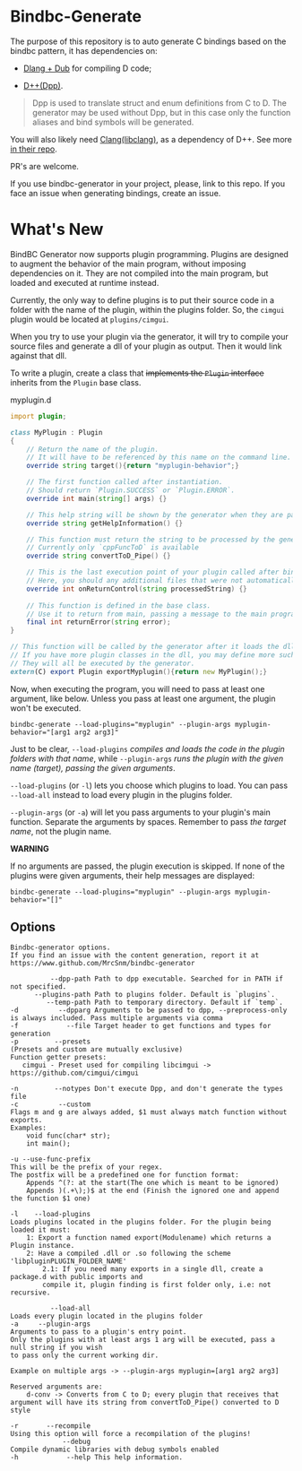 # Bindbc-Generate

The purpose of this repository is to auto generate C bindings based on the
bindbc pattern, it has dependencies on:

- [Dlang + Dub](https://dlang.org/download.html) for compiling D code;

- [D++(Dpp)](https://github.com/atilaneves/dpp).
> Dpp is used to translate struct and enum definitions from C to D.
> The generator may be used without Dpp, but in this case only the function aliases and bind symbols will be generated.

You will also likely need [Clang(libclang)](https://releases.llvm.org/download.html), as a dependency of D++.
See more [in their repo](https://github.com/atilaneves/dpp).

PR's are welcome.

If you use bindbc-generator in your project, please, link to this repo.
If you face an issue when generating bindings, create an issue.


# What's New

BindBC Generator now supports plugin programming.
Plugins are designed to augment the behavior of the main program, without imposing dependencies on it.
They are not compiled into the main program, but loaded and executed at runtime instead.

Currently, the only way to define plugins is to put their source code 
in a folder with the name of the plugin, within the plugins folder. 
So, the `cimgui` plugin would be located at `plugins/cimgui`.

When you try to use your plugin via the generator, it will try to compile your source files 
and generate a dll of your plugin as output. Then it would link against that dll. 

To write a plugin, create a class that ~~implements the `Plugin` interface~~ inherits from the `Plugin` base class.

myplugin.d
```d
import plugin;

class MyPlugin : Plugin
{
    // Return the name of the plugin. 
    // It will have to be referenced by this name on the command line.
    override string target(){return "myplugin-behavior";} 

    // The first function called after instantiation.
    // Should return `Plugin.SUCCESS` or `Plugin.ERROR`.
    override int main(string[] args) {}

    // This help string will be shown by the generator when they are passed no arguments
    override string getHelpInformation() {}

    // This function must return the string to be processed by the generator; 
    // Currently only `cppFuncToD` is available
    override string convertToD_Pipe() {}

    // This is the last execution point of your plugin called after binding have been generated.
    // Here, you should any additional files that were not automatically generated by the generator.
    override int onReturnControl(string processedString) {}
    
    // This function is defined in the base class.
    // Use it to return from main, passing a message to the main program.
    final int returnError(string error);
}

// This function will be called by the generator after it loads the dll.
// If you have more plugin classes in the dll, you may define more such functions.
// They will all be executed by the generator.
extern(C) export Plugin exportMyplugin(){return new MyPlugin();}
```

Now, when executing the program, you will need to pass at least one argument, like below. 
Unless you pass at least one argument, the plugin won't be executed.

```
bindbc-generate --load-plugins="myplugin" --plugin-args myplugin-behavior="[arg1 arg2 arg3]"
```

Just to be clear, `--load-plugins` *compiles and loads the code in the plugin folders with that name*, 
while `--plugin-args` *runs the plugin with the given name (target), passing the given arguments*.

`--load-plugins` (or `-l`) lets you choose which plugins to load.
You can pass `--load-all` instead to load every plugin in the plugins folder.

`--plugin-args` (or `-a`) will let you pass arguments to your plugin's main function.
Separate the arguments by spaces. Remember to pass *the target name*, not the plugin name.

**WARNING** 

If no arguments are passed, the plugin execution is skipped.
If none of the plugins were given arguments, their help messages are displayed:
```
bindbc-generate --load-plugins="myplugin" --plugin-args myplugin-behavior="[]"
```

## Options
```
Bindbc-generator options.
If you find an issue with the content generation, report it at
https://www.github.com/MrcSnm/bindbc-generator

          --dpp-path Path to dpp executable. Searched for in PATH if not specified.
      --plugins-path Path to plugins folder. Default is `plugins`.
         --temp-path Path to temporary directory. Default if `temp`.
-d          --dpparg Arguments to be passed to dpp, --preprocess-only is always included. Pass multiple arguments via comma
-f            --file Target header to get functions and types for generation
-p         --presets
(Presets and custom are mutually exclusive)
Function getter presets:
   cimgui - Preset used for compiling libcimgui -> https://github.com/cimgui/cimgui

-n         --notypes Don't execute Dpp, and don't generate the types file
-c          --custom
Flags m and g are always added, $1 must always match function without exports.
Examples:
    void func(char* str);
    int main();

-u --use-func-prefix
This will be the prefix of your regex.
The postfix will be a predefined one for function format:
    Appends ^(?: at the start(The one which is meant to be ignored)
    Appends )(.+\);)$ at the end (Finish the ignored one and append the function $1 one)

-l    --load-plugins
Loads plugins located in the plugins folder. For the plugin being loaded it must:
    1: Export a function named export(Modulename) which returns a Plugin instance.
    2: Have a compiled .dll or .so following the scheme 'libpluginPLUGIN_FOLDER_NAME'
        2.1: If you need many exports in a single dll, create a package.d with public imports and
        compile it, plugin finding is first folder only, i.e: not recursive.

          --load-all
Loads every plugin located in the plugins folder
-a     --plugin-args
Arguments to pass to a plugin's entry point.
Only the plugins with at least args 1 arg will be executed, pass a null string if you wish
to pass only the current working dir.

Example on multiple args -> --plugin-args myplugin=[arg1 arg2 arg3]

Reserved arguments are:
    d-conv -> Converts from C to D; every plugin that receives that argument will have its string from convertToD_Pipe() converted to D style

-r       --recompile
Using this option will force a recompilation of the plugins!
             --debug
Compile dynamic libraries with debug symbols enabled
-h            --help This help information.
```